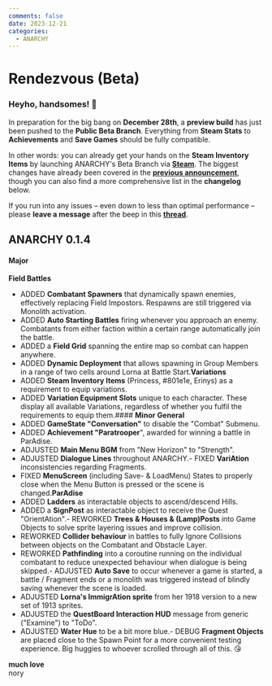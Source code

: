 ```yaml
---
comments: false
date: 2023-12-21
categories:
  - ANARCHY
---
```


# Rendezvous (Beta)

### **Heyho, handsomes! 👋**

In preparation for the big bang on **December 28th**, a **preview build** has just been pushed to the **Public Beta Branch**. Everything from **Steam Stats** to **Achievements** and **Save Games** should be fully compatible. 

In other words: you can already get your hands on the **Steam Inventory Items** by launching ANARCHY's Beta Branch via [**Steam**](https://partner.steamgames.com/doc/store/application/branches). The biggest changes have already been covered in the [**previous announcement**](https://store.steampowered.com/news/app/2169000/view/3870344426754010190?l=english), though you can also find a more comprehensive list in the **changelog** below.

If you run into any issues – even down to less than optimal performance – please **leave a message** after the beep in this [**thread**](https://steamcommunity.com/app/2169000/discussions/0/3877093297627672205/).

## ANARCHY 0.1.4
#### **Major**
**Field Battles**
- ADDED **Combatant Spawners** that dynamically spawn enemies, effectively replacing Field Impostors. Respawns are still triggered via Monolith activation.
- ADDED **Auto Starting Battles** firing whenever you approach an enemy. Combatants from either faction within a certain range automatically join the battle.
- ADDED a **Field Grid** spanning the entire map so combat can happen anywhere.
- ADDED **Dynamic Deployment** that allows spawning in Group Members in a range of two cells around Lorna at Battle Start.**Variations**
- ADDED **Steam Inventory Items** (Princess, #801e1e, Erinys) as a requirement to equip variations.
- ADDED **Variation Equipment Slots** unique to each character. These display all available Variations, regardless of whether you fulfil the requirements to equip them.#### **Minor**
**General**
- ADDED **GameState "Conversation"** to disable the "Combat" Submenu.
- ADDED **Achievement "Paratrooper**", awarded for winning a battle in ParAdise.
- ADJUSTED **Main Menu BGM** from "New Horizon" to "Strength".
- ADJUSTED **Dialogue Lines** throughout ANARCHY.- FIXED **VariAtion** inconsistencies regarding Fragments.
- FIXED **MenuScreen** (including Save- & LoadMenu) States to properly close when the Menu Button is pressed or the scene is changed.**ParAdise**
- ADDED **Ladders** as interactable objects to ascend/descend Hills.
- ADDED a **SignPost** as interactable object to receive the Quest "OrientAtion".- REWORKED **Trees & Houses & (Lamp)Posts** into Game Objects to solve sprite layering issues and improve collision.
- REWORKED **Collider behaviour** in battles to fully Ignore Collisions between objects on the Combatant and Obstacle Layer.
- REWORKED **Pathfinding** into a coroutine running on the individual combatant to reduce unexpected behaviour when dialogue is being skipped.- ADJUSTED **Auto Save** to occur whenever a game is started, a battle / Fragment ends or a monolith was triggered instead of blindly saving whenever the scene is loaded.
- ADJUSTED **Lorna's ImmigrAtion sprite** from her 1918 version to a new set of 1913 sprites.
- ADJUSTED the **QuestBoard Interaction HUD** message from generic ("Examine") to "ToDo".
- ADJUSTED **Water Hue** to be a bit more blue.- DEBUG **Fragment Objects** are placed close to the Spawn Point for a more convenient testing experience.
Big huggies to whoever scrolled through all of this. 😘 

**much love**  
nory
